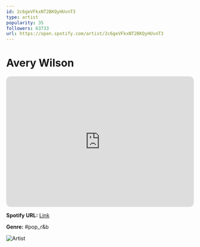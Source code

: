 ```yaml
---
id: 2c6geVFkxNT2BKQyHUvnT3
type: artist
popularity: 35
followers: 63733
url: https://open.spotify.com/artist/2c6geVFkxNT2BKQyHUvnT3
---
```

# Avery Wilson

<iframe style="border-radius:12px" src="https://open.spotify.com/embed/artist/2c6geVFkxNT2BKQyHUvnT3" width="100%" height="352" frameBorder="0" allowfullscreen="" allow="autoplay; clipboard-write; encrypted-media; fullscreen; picture-in-picture" loading="lazy"></iframe>

**Spotify URL:** [Link](https://open.spotify.com/artist/2c6geVFkxNT2BKQyHUvnT3)

**Genre:**  #pop_r&b

![Artist](https://i.scdn.co/image/ab6761610000e5eb278472a97790883c322228d2)
